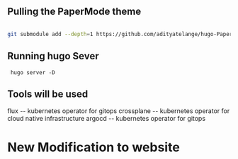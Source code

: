 ## Pulling the PaperMode theme 

```bash

git submodule add --depth=1 https://github.com/adityatelange/hugo-PaperMod.git themes/PaperMod

```

## Running hugo Sever 
```
 hugo server -D
```


## Tools will be used 
flux -- kubernetes operator for gitops
crossplane -- kubernetes operator for cloud native infrastructure
argocd -- kubernetes operator for gitops


# New Modification to website 
